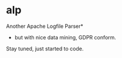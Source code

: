 # alp
Another Apache Logfile Parser*
* but with nice data mining, GDPR conform.

Stay tuned, just started to code.
